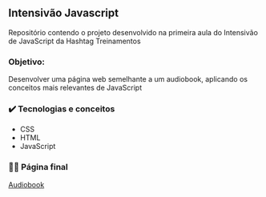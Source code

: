 ## Intensivão Javascript
Repositório contendo o projeto desenvolvido na primeira aula do Intensivão de JavaScript da Hashtag Treinamentos

### Objetivo:
Desenvolver uma página web semelhante a um audiobook, aplicando os conceitos mais relevantes de JavaScript

### ✔️ Tecnologias e conceitos
- CSS
- HTML
- JavaScript

### :woman_technologist: Página final

<a href="">Audiobook</a>
